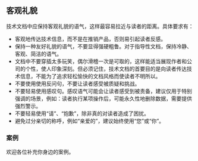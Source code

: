 ## 客观礼貌

技术文档中应保持客观礼貌的语气，这样最容易拉近与读者的距离。具体要求有：

- 客观地传达技术信息，而不是在推销产品，否则易引起读者反感。
- 保持一种友好礼貌的语气，不要显得强硬粗鲁。对于指导性文档，保持冷静、客观、简洁的语气。
- 文档中不要穿插太多玩笑，偶尔滑稽一次是可取的，这样能适当展现作者和公司的个性，使人印象深刻。但必须记住，技术文档的首要目的是向读者传达技术信息，不能为了追求轻松愉快的文档风格而使读者不明所以。
- 不要使用使用反问句，不要让读者感受被质疑和挑战。
- 不要轻易使用感叹句。感叹语气可能会让读者感受到被责备，建议仅用于特别强调的场景，例如：读者执行某项操作后，可能永久性地删除数据，需要提供强烈警示。
- 不要轻易使用“请”、“抱歉”，除非真的对读者造成了困扰。
- 避免过分亲切的称呼，例如“亲爱的”，建议始终使用“您”或“你”。

### 案例

欢迎各位补充你身边的案例。
